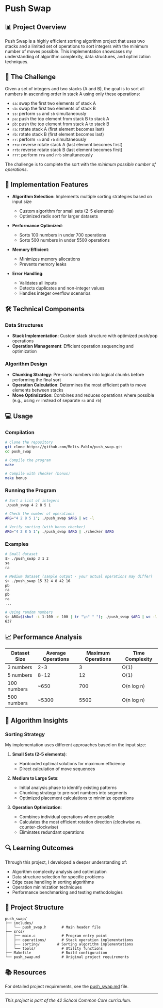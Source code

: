 # Push Swap

## 📊 Project Overview

Push Swap is a highly efficient sorting algorithm project that uses two stacks and a limited set of operations to sort integers with the minimum number of moves possible. This implementation showcases my understanding of algorithm complexity, data structures, and optimization techniques.

## 🧮 The Challenge

Given a set of integers and two stacks (A and B), the goal is to sort all numbers in ascending order in stack A using only these operations:

- `sa`: swap the first two elements of stack A
- `sb`: swap the first two elements of stack B
- `ss`: perform `sa` and `sb` simultaneously
- `pa`: push the top element from stack B to stack A
- `pb`: push the top element from stack A to stack B
- `ra`: rotate stack A (first element becomes last)
- `rb`: rotate stack B (first element becomes last)
- `rr`: perform `ra` and `rb` simultaneously
- `rra`: reverse rotate stack A (last element becomes first)
- `rrb`: reverse rotate stack B (last element becomes first)
- `rrr`: perform `rra` and `rrb` simultaneously

The challenge is to complete the sort with the *minimum possible number of operations*.

## 🚀 Implementation Features

- **Algorithm Selection**: Implements multiple sorting strategies based on input size
  - Custom algorithm for small sets (2-5 elements)
  - Optimized radix sort for larger datasets

- **Performance Optimized**:
  - Sorts 100 numbers in under 700 operations
  - Sorts 500 numbers in under 5500 operations

- **Memory Efficient**:
  - Minimizes memory allocations
  - Prevents memory leaks

- **Error Handling**:
  - Validates all inputs
  - Detects duplicates and non-integer values
  - Handles integer overflow scenarios

## 🛠️ Technical Components

### Data Structures

- **Stack Implementation**: Custom stack structure with optimized push/pop operations
- **Operation Management**: Efficient operation sequencing and optimization

### Algorithm Design

- **Chunking Strategy**: Pre-sorts numbers into logical chunks before performing the final sort
- **Operation Calculation**: Determines the most efficient path to move elements between stacks
- **Move Optimization**: Combines and reduces operations where possible (e.g., using `rr` instead of separate `ra` and `rb`)

## 💻 Usage

### Compilation

```bash
# Clone the repository
git clone https://github.com/Melis-Pablo/push_swap.git
cd push_swap

# Compile the program
make

# Compile with checker (bonus)
make bonus
```

### Running the Program

```bash
# Sort a list of integers
./push_swap 4 2 8 5 1

# Check the number of operations
ARG="4 2 8 5 1"; ./push_swap $ARG | wc -l

# Verify sorting (with bonus checker)
ARG="4 2 8 5 1"; ./push_swap $ARG | ./checker $ARG
```

### Examples

```bash
# Small dataset
$> ./push_swap 3 1 2
sa
ra

# Medium dataset (sample output - your actual operations may differ)
$> ./push_swap 15 32 4 8 42 16
pb
ra
pb
ra
...

# Using random numbers
$> ARG=$(shuf -i 1-100 -n 100 | tr "\n" " "); ./push_swap $ARG | wc -l
637
```

## 📈 Performance Analysis

| Dataset Size | Average Operations | Maximum Operations | Time Complexity |
|--------------|-------------------|-------------------|-----------------|
| 3 numbers    | 2-3               | 3                 | O(1)            |
| 5 numbers    | 8-12              | 12                | O(1)            |
| 100 numbers  | ~650              | 700               | O(n log n)      |
| 500 numbers  | ~5300             | 5500              | O(n log n)      |

## 🧠 Algorithm Insights

### Sorting Strategy

My implementation uses different approaches based on the input size:

1. **Small Sets (2-5 elements)**:
   - Hardcoded optimal solutions for maximum efficiency
   - Direct calculation of move sequences

2. **Medium to Large Sets**:
   - Initial analysis phase to identify existing patterns
   - Chunking strategy to pre-sort numbers into segments
   - Optimized placement calculations to minimize operations

3. **Operation Optimization**:
   - Combines individual operations where possible
   - Calculates the most efficient rotation direction (clockwise vs. counter-clockwise)
   - Eliminates redundant operations

## 🔍 Learning Outcomes

Through this project, I developed a deeper understanding of:

- Algorithm complexity analysis and optimization
- Data structure selection for specific problems
- Edge case handling in sorting algorithms
- Operation minimization techniques
- Performance benchmarking and testing methodologies

## 📝 Project Structure

```
push_swap/
├── includes/
│   └── push_swap.h       # Main header file
├── srcs/
│   ├── main.c            # Program entry point
│   ├── operations/       # Stack operation implementations
│   ├── sorting/        # Sorting algorithm implementations
│   └── tools/            # Utility functions
├── Makefile              # Build configuration
└── push_swap.md          # Original project requirements
```

## 📚 Resources

For detailed project requirements, see the [push_swap.md](push_swap.md) file.

---

*This project is part of the 42 School Common Core curriculum.*